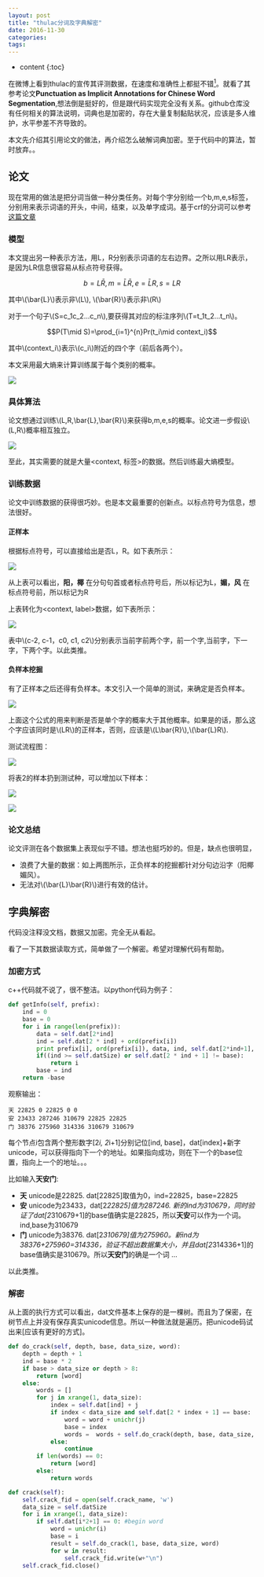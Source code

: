 ```yaml
---
layout: post
title: "thulac分词及字典解密"
date: 2016-11-30
categories:
tags:
---
```

* content
{:toc}

在微博上看到thulac的宣传其评测数据，在速度和准确性上都挺不错[^thulac]。就看了其参考论文**Punctuation as Implicit Annotations for Chinese Word Segmentation**,想法倒是挺好的，但是跟代码实现完全没有关系。github仓库没有任何相关的算法说明，词典也是加密的，存在大量复制黏贴状况，应该是多人维护，水平参差不齐导致的。

本文先介绍其引用论文的做法，再介绍怎么破解词典加密。至于代码中的算法，暂时放弃。。



## 论文

现在常用的做法是把分词当做一种分类任务。对每个字分别给一个b,m,e,s标签，分别用来表示词语的开头，中间，结束，以及单字成词。基于crf的分词可以参考[这篇文章](http://vsooda.github.io/2016/03/15/crf-primer/)

### 模型

本文提出另一种表示方法，用L，R分别表示词语的左右边界。之所以用LR表示，是因为LR信息很容易从标点符号获得。

$$b=L\bar{R}, m=\bar{L}\bar{R}, e=\bar{L}R, s=LR$$

其中\\(\bar{L}\\)表示非\\(L\\), \\(\bar{R}\\)表示非\\(R\\)

对于一个句子\\(S=c_1c_2...c_n\\),要获得其对应的标注序列\\(T=t_1t_2...t_n\\)。

$$P(T\mid S)=\prod_{i=1}^{n}Pr(t_i\mid context_i)$$

其中\\(context_i\\)表示\\(c_i\\)附近的四个字（前后各两个）。

本文采用最大熵来计算训练属于每个类别的概率。

![](http://vsooda.github.io/assets/thulac/max_ent.png)

### 具体算法

论文想通过训练\\(L,R,\bar{L},\bar{R}\\)来获得b,m,e,s的概率。论文进一步假设\\(L,R\\)概率相互独立。

![](http://vsooda.github.io/assets/thulac/method.png)

至此，其实需要的就是大量<context, 标签>的数据。然后训练最大熵模型。

### 训练数据

论文中训练数据的获得很巧妙。也是本文最重要的创新点。以标点符号为信息，想法很好。

#### 正样本

根据标点符号，可以直接给出是否L，R。如下表所示：

![](http://vsooda.github.io/assets/thulac/table1.png)

从上表可以看出，**阳，椰** 在分句句首或者标点符号后，所以标记为L，**媚，风** 在标点符号前，所以标记为R

上表转化为<context, label>数据，如下表所示：

![](http://vsooda.github.io/assets/thulac/table2.png)

表中\\(c-2, c-1，c0, c1, c2\\)分别表示当前字前两个字，前一个字,当前字，下一字，下两个字。以此类推。

#### 负样本挖掘

有了正样本之后还得有负样本。本文引入一个简单的测试，来确定是否负样本。

![](http://vsooda.github.io/assets/thulac/test_eq.png)

上面这个公式的用来判断是否是单个字的概率大于其他概率。如果是的话，那么这个字应该同时是\\(LR\\)的正样本，否则，应该是\\(L\bar{R}\\),\\(\bar{L}R\\).

测试流程图：

![](http://vsooda.github.io/assets/thulac/test.png)

将表2的样本扔到测试种，可以增加以下样本：

![](http://vsooda.github.io/assets/thulac/append_L.png)

![](http://vsooda.github.io/assets/thulac/append_R.png)

### 论文总结

论文评测在各个数据集上表现似乎不错。想法也挺巧妙的。但是，缺点也很明显，

* 浪费了大量的数据：如上两图所示，正负样本的挖掘都针对分句边沿字（阳椰媚风）。
* 无法对\\(\bar{L}\bar{R}\\)进行有效的估计。

## 字典解密

代码没注释没文档，数据又加密。完全无从看起。

看了一下其数据读取方式，简单做了一个解密。希望对理解代码有帮助。

### 加密方式

c++代码就不说了，很不整洁。以python代码为例子：

```python
def getInfo(self, prefix):
    ind = 0
    base = 0
    for i in range(len(prefix)):
        data = self.dat[2*ind]
        ind = self.dat[2 * ind] + ord(prefix[i])
        print prefix[i], ord(prefix[i]), data, ind, self.dat[2*ind+1], base
        if((ind >= self.datSize) or self.dat[2 * ind + 1] != base):
            return i
        base = ind
    return -base
```

观察输出：

```
天 22825 0 22825 0 0
安 23433 287246 310679 22825 22825
门 38376 275960 314336 310679 310679
```

每个节点i包含两个整形数字[2*i, 2*i+1]分别记位[ind, base]，dat[index]+新字unicode，可以获得指向下一个的地址。如果指向成功，则在下一个的base位置，指向上一个的地址。。。

比如输入**天安门**:

* **天** unicode是22825. dat[22825]取值为0，ind=22825，base=22825
* **安** unicode为23433，dat[2*22825]值为287246. 新的ind为310679，同时验证了dat[2*310679+1]的base值确实是22825，所以**天安**可以作为一个词。ind,base为310679
* **门** unicode为38376. dat[2*310679]值为275960。新ind为38376+275960=314336，验证不超出数据集大小，并且dat[2*314336+1]的base值确实是310679。所以**天安门**的确是一个词
...

以此类推。

### 解密

从上面的执行方式可以看出，dat文件基本上保存的是一棵树。而且为了保密，在树节点上并没有保存真实unicode信息。所以一种做法就是遍历。把unicode码试出来[应该有更好的方式]。

```python
def do_crack(self, depth, base, data_size, word):
    depth = depth + 1
    ind = base * 2
    if base > data_size or depth > 8:
        return [word]
    else:
        words = []
        for j in xrange(1, data_size):
            index = self.dat[ind] + j
            if index < data_size and self.dat[2 * index + 1] == base:
                word = word + unichr(j)
                base = index
                words =  words + self.do_crack(depth, base, data_size, word)
            else:
                continue
        if len(words) == 0:
            return [word]
        else:
            return words

def crack(self):
    self.crack_fid = open(self.crack_name, 'w')
    data_size = self.datSize
    for i in xrange(1, data_size):
        if self.dat[i*2+1] == 0: #begin word
            word = unichr(i)
            base = i
            result = self.do_crack(1, base, data_size, word)
            for w in result:
                self.crack_fid.write(w+"\n")
    self.crack_fid.close()
```


[^thulac]: https://github.com/thunlp/THULAC

<script type="text/javascript" src="//cdn.mathjax.org/mathjax/latest/MathJax.js?config=TeX-AMS-MML_HTMLorMML">

